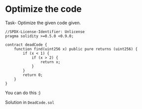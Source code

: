 # Optimize the code

Task- Optimize the given code given.

```solidity
//SPDX-License-Identifier: Unlicense
pragma solidity >=0.5.0 <0.9.0;

contract deadCode {
    function find(uint256 x) public pure returns (uint256) {
        if (x < 1) {
            if (x > 2) {
                return x;
            }
        }
        return 0;
    }
}
```

You can do this :)

Solution in `DeadCode.sol`
